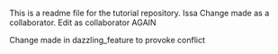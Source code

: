 This is a readme file for the tutorial repository. Issa
Change made as a collaborator.
Edit as collaborator AGAIN




Change made in dazzling_feature to provoke conflict
